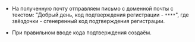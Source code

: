- На полученную почту отправляем письмо с доменной почты с текстом: "Добрый день, код подтверждения регистрации - `****`", где звёздочки - сгенеренный код подтверждения регистрации.

- При правильном вводе кода подтверждения создаём.